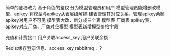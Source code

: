 简单的鉴权改为 基于角色的鉴权 分为模型管理员和用户 模型管理员能增删改模型、apikey 
将模型与apikey从表层级解耦 建表管理其对应关系，管理apikey余额 apikey对用户不可见
模型表大改，新分成三个表 模型表 厂商表 apikey表，apikey对应厂商，厂商对应模型
模型表新增模型价格字段

充值和计费接口
用户关联access_key 用户关联余额 

Redis:缓存登录信息、access_key
rabbitmq：？